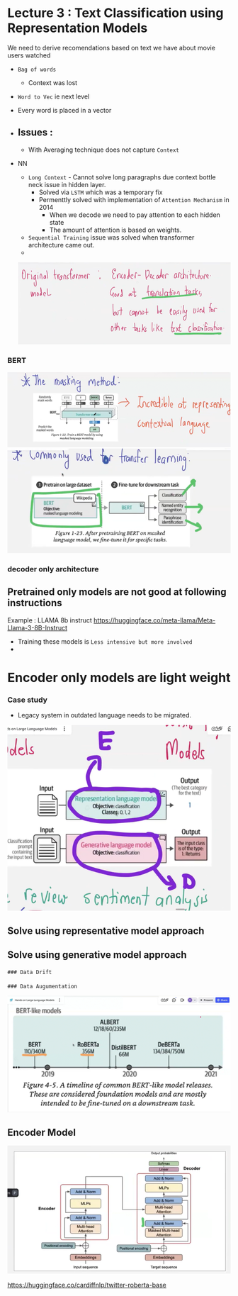 # Lecture 3 : Text Classification using Representation Models

We need to derive recomendations based on text we have about movie users watched

- `Bag of words`
  - Context was lost
- `Word to Vec` ie next level
- Every word is placed in a vector
- ## Issues :
  - With Averaging technique does not capture `Context`
- NN

  - `Long Context` - Cannot solve long paragraphs due context bottle neck issue in hidden layer.
    - Solved via `LSTM` which was a temporary fix
    - Permenttly solved with implementation of `Attention Mechanism` in 2014
      - When we decode we need to pay attention to each hidden state
      - The amount of attention is based on weights.
  - `Sequential Training` issue was solved when transformer architecture came out.
  -

  ![alt text](image-2.png)

### BERT

![alt text](image-3.png)
![alt text](image-4.png)

### decoder only architecture

## Pretrained only models are not good at following instructions

Example : LLAMA 8b instruct
https://huggingface.co/meta-llama/Meta-Llama-3-8B-Instruct

- Training these models is `Less intensive but more involved`
-

# Encoder only models are light weight

### Case study

- Legacy system in outdated language needs to be migrated.

![alt text](image-5.png)

## Solve using representative model approach

## Solve using generative model approach

    ### Data Drift

    ### Data Augumentation

![alt text](BERT_Timeline.png)

## Encoder Model

![alt text](Encoder_Model.png)

https://huggingface.co/cardiffnlp/twitter-roberta-base
